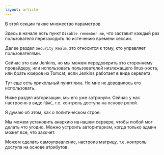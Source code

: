 ```yaml
---
layout: article
---
```

В этой секции также множество параметров.

Здесь в начале есть пункт `Disable remember me`, что заставит каждый раз пользователя перезаходить по истечению времени сессии.

Далее раздел `Security Realm`, это относится к тому, кто управляет пользователями.

Сейчас это сам Jenkins, но мы можем передоверить это стороннему провайдеру, или использовать пользователей низлежащего linux-хоста, или брать юзеров из Tomcat, если Jenkins работает в виде сервлета.

Тут еще есть прикольный пункт `None`. Но мне не доводилось его использовать.

Ниже раздел авторизации, мы его уже затронули. Сейчас у нас настроено в виде `RBAC`, т.е. контроль доступа на основе ролей.

Я думаю об этом, как о политическом строе.

Мы можем установить анархию на нашем сервере, чтобы любой мог делать что угодно. Можно устроить авторитаризм, когда только админ может все, что захочет.

Можем сделать самоуправление, настроив матрицу, т.е. контроль доступа на основе атрибутов.
